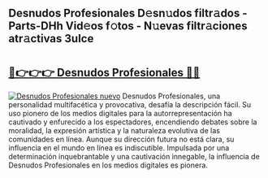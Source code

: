 ## Desnudos Profesionales D𝚎sn𝚞dos filtr𝚊dos - Parts-DHh Vid𝚎os f𝚘tos - N𝚞evas filtr𝚊ciones atr𝚊ctivas 3uIce

# <h2><a href="http://mb2ecxx.tromn.icu/?c=Desnudos+Profesionales">🔗👉👉👉 Desnudos Profesionales 🔗🔗</a></h2>

[![Desnudos Profesionales nuevo](https://i.imgur.com/pEAQMta.gif)](http://mb2ecxx.tromn.icu/?c=Desnudos+Profesionales)
Desnudos Profesionales, una personalidad multifacética y provocativa, desafía la descripción fácil. Su uso pionero de los medios digitales para la autorrepresentación ha cautivado y enfurecido a los espectadores, encendiendo debates sobre la moralidad, la expresión artística y la naturaleza evolutiva de las comunidades en línea. Aunque su dirección futura no está clara, su influencia en el mundo en línea es indiscutible. Impulsada por una determinación inquebrantable y una cautivación innegable, la influencia de Desnudos Profesionales en los medios digitales es pionera.
